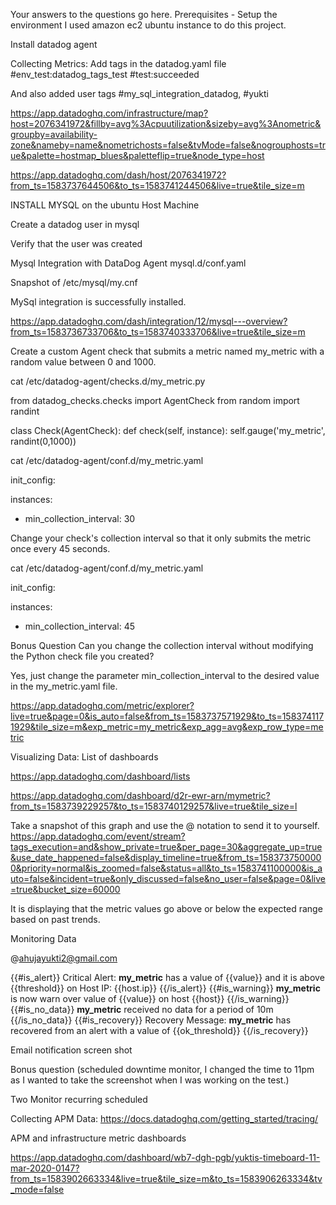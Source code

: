 Your answers to the questions go here.
Prerequisites - Setup the environment
I used amazon ec2 ubuntu instance to do this project. 

 

Install datadog agent

 
Collecting Metrics:
Add tags in the datadog.yaml file
#env_test:datadog_tags_test
#test:succeeded
 
And also added user tags 
#my_sql_integration_datadog, #yukti


https://app.datadoghq.com/infrastructure/map?host=2076341972&fillby=avg%3Acpuutilization&sizeby=avg%3Anometric&groupby=availability-zone&nameby=name&nometrichosts=false&tvMode=false&nogrouphosts=true&palette=hostmap_blues&paletteflip=true&node_type=host
 
https://app.datadoghq.com/dash/host/2076341972?from_ts=1583737644506&to_ts=1583741244506&live=true&tile_size=m
 


INSTALL MYSQL on the ubuntu Host Machine
 

Create a datadog user in mysql

Verify that the user was created 
 

 

 

 

Mysql Integration with DataDog Agent
mysql.d/conf.yaml

 


Snapshot of /etc/mysql/my.cnf

 


MySql integration is successfully installed. 

 


https://app.datadoghq.com/dash/integration/12/mysql---overview?from_ts=1583736733706&to_ts=1583740333706&live=true&tile_size=m

 

Create a custom Agent check that submits a metric named my_metric with a random value between 0 and 1000.

cat /etc/datadog-agent/checks.d/my_metric.py

from datadog_checks.checks import AgentCheck
from random import randint

class Check(AgentCheck):
    def check(self, instance):
        self.gauge('my_metric', randint(0,1000))

 

cat /etc/datadog-agent/conf.d/my_metric.yaml

init_config:

instances:
  - min_collection_interval: 30

 

Change your check's collection interval so that it only submits the metric once every 45 seconds.

cat /etc/datadog-agent/conf.d/my_metric.yaml

init_config:

instances:
  - min_collection_interval: 45

Bonus Question Can you change the collection interval without modifying the Python check file you created?

Yes, just change the parameter min_collection_interval to the desired value in the my_metric.yaml file. 

https://app.datadoghq.com/metric/explorer?live=true&page=0&is_auto=false&from_ts=1583737571929&to_ts=1583741171929&tile_size=m&exp_metric=my_metric&exp_agg=avg&exp_row_type=metric
 
 
Visualizing Data:
List of dashboards

https://app.datadoghq.com/dashboard/lists
 
https://app.datadoghq.com/dashboard/d2r-ewr-arn/mymetric?from_ts=1583739229257&to_ts=1583740129257&live=true&tile_size=l
 
Take a snapshot of this graph and use the @ notation to send it to yourself.
https://app.datadoghq.com/event/stream?tags_execution=and&show_private=true&per_page=30&aggregate_up=true&use_date_happened=false&display_timeline=true&from_ts=1583737500000&priority=normal&is_zoomed=false&status=all&to_ts=1583741100000&is_auto=false&incident=true&only_discussed=false&no_user=false&page=0&live=true&bucket_size=60000

 
 
It is displaying that the metric values go above or below the expected range based on past trends.


Monitoring Data
 

@ahujayukti2@gmail.com 

{{#is_alert}} Critical Alert: **my_metric** has a value of {{value}} and it is above {{threshold}} on Host IP: {{host.ip}} {{/is_alert}}
{{#is_warning}} **my_metric** is now warn over value of {{value}} on host {{host}} {{/is_warning}}  
{{#is_no_data}} **my_metric**  received  no data for a period of 10m {{/is_no_data}} 
{{#is_recovery}} Recovery Message: **my_metric** has recovered from an alert with a value of {{ok_threshold}} {{/is_recovery}}


Email notification screen shot
 

Bonus question (scheduled downtime monitor, I changed the time to 11pm as I wanted to take the screenshot when I was working on the test.)  

 

Two Monitor recurring scheduled 

 

 

Collecting APM Data:
https://docs.datadoghq.com/getting_started/tracing/


 

 


 

 

APM and infrastructure metric dashboards

https://app.datadoghq.com/dashboard/wb7-dgh-pgb/yuktis-timeboard-11-mar-2020-0147?from_ts=1583902663334&live=true&tile_size=m&to_ts=1583906263334&tv_mode=false


 
